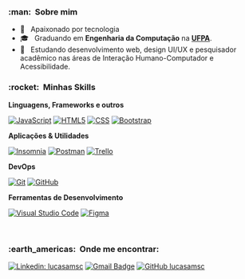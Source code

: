 <h3> :man: &nbsp;Sobre mim </h3>

- 🤔 &nbsp; Apaixonado por tecnologia 
- 🎓 &nbsp; Graduando em **Engenharia da Computação** na <a href="https://ufpa.br/">**UFPA**</a>.
- 🌱 &nbsp; Estudando desenvolvimento web, design UI/UX e pesquisador acadêmico nas áreas de Interação Humano-Computador e Acessibilidade.

<h3> :rocket: &nbsp;Minhas Skills </h3>

**Linguagens, Frameworks e outros**

  [![JavaScript](https://img.shields.io/badge/JavaScript-F7DF1E?style=for-the-badge&logo=javascript&logoColor=black)](https://developer.mozilla.org/pt-BR/docs/Web/JavaScript)
  [![HTML5](https://img.shields.io/badge/HTML5-E34F26?style=for-the-badge&logo=html5&logoColor=white)](https://developer.mozilla.org/pt-BR/docs/Web/HTML)
  [![CSS](https://img.shields.io/badge/CSS3-1572B6?style=for-the-badge&logo=css3&logoColor=white)](https://developer.mozilla.org/pt-BR/docs/Web/CSS)
  [![Bootstrap](https://img.shields.io/badge/Bootstrap-563D7C?style=for-the-badge&logo=bootstrap&logoColor=white)](https://getbootstrap.com.br/)

**Aplicações & Utilidades**

  [![Insomnia](https://img.shields.io/badge/-Insomnia-4000BF?style=for-the-badge&logo=insomnia)](https://insomnia.rest/)
  [![Postman](https://img.shields.io/badge/-Postman-FF6C37?style=for-the-badge&logo=postman&logoColor=white)](https://www.postman.com/)
  [![Trello](https://img.shields.io/badge/-Trello-FEFDFF?style=for-the-badge&logo=trello&logoColor=095ED8)](https://trello.com/pt-BR)

**DevOps**

  [![Git](https://img.shields.io/badge/-Git-EBEAE2?style=for-the-badge&logo=git&logoColor=EB7655)](https://git-scm.com/)
  [![GitHub](https://img.shields.io/badge/GitHub-100000?style=for-the-badge&logo=github&logoColor=white)](https://github.com/)

**Ferramentas de Desenvolvimento**

  [![Visual Studio Code](https://img.shields.io/badge/-Visual%20Studio%20Code-2C2C32?style=for-the-badge&logo=visual-studio-code&logoColor=23A8F2)](https://code.visualstudio.com/)
  [![Figma](https://img.shields.io/badge/-Figma-C7B9FF?style=for-the-badge&logo=figma)](https://www.figma.com/)

<br/>

<h3> :earth_americas: &nbsp;Onde me encontrar: </h3> 

[![Linkedin: lucasamsc](https://img.shields.io/badge/-lucasamsc-0077B5?style=for-the-badge&logo=Linkedin&logoColor=white&link=https://www.linkedin.com/in/lucasamsc/)](https://www.linkedin.com/in/lucasamsc/)
[![Gmail Badge](https://img.shields.io/badge/-lucasam.sc@gmail.com-D14836?style=for-the-badge&logo=gmail&logoColor=white&link=mailto:lucasam.sc@gmail.com)](mailto:lucasam.sc@gmail.com)
[![GitHub lucasamsc]( https://img.shields.io/github/followers/lucasamsc?label=follow&logo=github&logoColor=white&style=for-the-badge)](https://github.com/lucasamsc)

